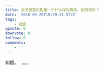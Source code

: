 ```yaml
---
title: 皮尤调查机构是一个什么样的机构，如何评价？
date: '2018-09-26T19:09:31.572Z'
tags:
    - 社会
upvote: 0
downvote: 0
follow: 0
comments:
    - ''
---
```


如题。   。。。
